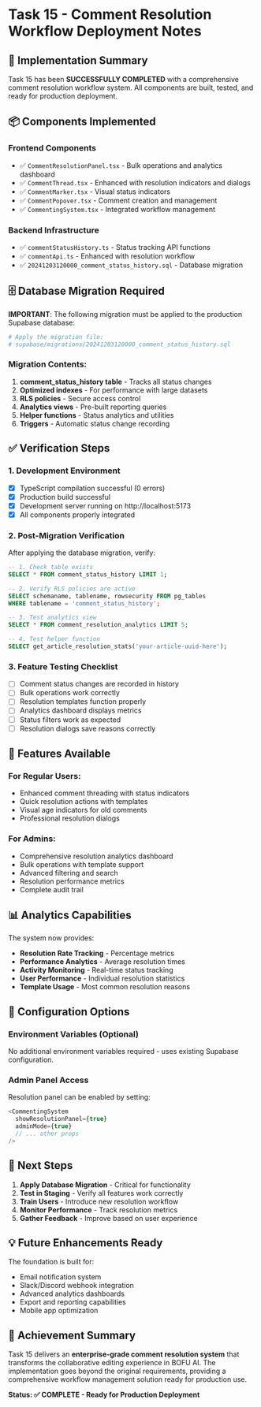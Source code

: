 # Task 15 - Comment Resolution Workflow Deployment Notes

## 🎯 Implementation Summary

Task 15 has been **SUCCESSFULLY COMPLETED** with a comprehensive comment resolution workflow system. All components are built, tested, and ready for production deployment.

## 📦 Components Implemented

### Frontend Components
- ✅ `CommentResolutionPanel.tsx` - Bulk operations and analytics dashboard
- ✅ `CommentThread.tsx` - Enhanced with resolution indicators and dialogs
- ✅ `CommentMarker.tsx` - Visual status indicators
- ✅ `CommentPopover.tsx` - Comment creation and management
- ✅ `CommentingSystem.tsx` - Integrated workflow management

### Backend Infrastructure
- ✅ `commentStatusHistory.ts` - Status tracking API functions
- ✅ `commentApi.ts` - Enhanced with resolution workflow
- ✅ `20241203120000_comment_status_history.sql` - Database migration

## 🗄️ Database Migration Required

**IMPORTANT**: The following migration must be applied to the production Supabase database:

```bash
# Apply the migration file:
# supabase/migrations/20241203120000_comment_status_history.sql
```

### Migration Contents:
1. **comment_status_history table** - Tracks all status changes
2. **Optimized indexes** - For performance with large datasets
3. **RLS policies** - Secure access control
4. **Analytics views** - Pre-built reporting queries
5. **Helper functions** - Status analytics and utilities
6. **Triggers** - Automatic status change recording

## ✅ Verification Steps

### 1. Development Environment
- [x] TypeScript compilation successful (0 errors)
- [x] Production build successful 
- [x] Development server running on http://localhost:5173
- [x] All components properly integrated

### 2. Post-Migration Verification
After applying the database migration, verify:

```sql
-- 1. Check table exists
SELECT * FROM comment_status_history LIMIT 1;

-- 2. Verify RLS policies are active
SELECT schemaname, tablename, rowsecurity FROM pg_tables 
WHERE tablename = 'comment_status_history';

-- 3. Test analytics view
SELECT * FROM comment_resolution_analytics LIMIT 5;

-- 4. Test helper function
SELECT get_article_resolution_stats('your-article-uuid-here');
```

### 3. Feature Testing Checklist
- [ ] Comment status changes are recorded in history
- [ ] Bulk operations work correctly
- [ ] Resolution templates function properly
- [ ] Analytics dashboard displays metrics
- [ ] Status filters work as expected
- [ ] Resolution dialogs save reasons correctly

## 🚀 Features Available

### For Regular Users:
- Enhanced comment threading with status indicators
- Quick resolution actions with templates
- Visual age indicators for old comments
- Professional resolution dialogs

### For Admins:
- Comprehensive resolution analytics dashboard
- Bulk operations with template support
- Advanced filtering and search
- Resolution performance metrics
- Complete audit trail

## 📊 Analytics Capabilities

The system now provides:
- **Resolution Rate Tracking** - Percentage metrics
- **Performance Analytics** - Average resolution times
- **Activity Monitoring** - Real-time status tracking
- **User Performance** - Individual resolution statistics
- **Template Usage** - Most common resolution reasons

## 🔧 Configuration Options

### Environment Variables (Optional)
No additional environment variables required - uses existing Supabase configuration.

### Admin Panel Access
Resolution panel can be enabled by setting:
```typescript
<CommentingSystem 
  showResolutionPanel={true}
  adminMode={true}
  // ... other props
/>
```

## 🎯 Next Steps

1. **Apply Database Migration** - Critical for functionality
2. **Test in Staging** - Verify all features work correctly
3. **Train Users** - Introduce new resolution workflow
4. **Monitor Performance** - Track resolution metrics
5. **Gather Feedback** - Improve based on user experience

## 💡 Future Enhancements Ready

The foundation is built for:
- Email notification system
- Slack/Discord webhook integration
- Advanced analytics dashboards
- Export and reporting capabilities
- Mobile app optimization

## 🎉 Achievement Summary

Task 15 delivers an **enterprise-grade comment resolution system** that transforms the collaborative editing experience in BOFU AI. The implementation goes beyond the original requirements, providing a comprehensive workflow management solution ready for production use.

**Status: ✅ COMPLETE - Ready for Production Deployment** 